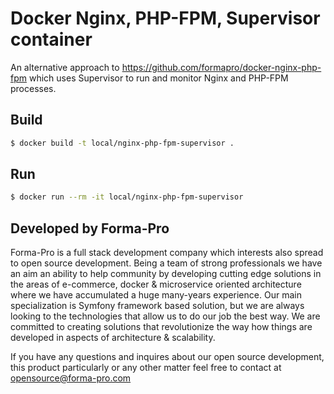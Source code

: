 # Docker Nginx, PHP-FPM, Supervisor container

An alternative approach to https://github.com/formapro/docker-nginx-php-fpm which uses Supervisor to run and monitor Nginx and PHP-FPM processes.

## Build
```bash
$ docker build -t local/nginx-php-fpm-supervisor . 
```

## Run

```bash
$ docker run --rm -it local/nginx-php-fpm-supervisor
```

## Developed by Forma-Pro

Forma-Pro is a full stack development company which interests also spread to open source development. 
Being a team of strong professionals we have an aim an ability to help community by developing cutting edge solutions in the areas of e-commerce, docker & microservice oriented architecture where we have accumulated a huge many-years experience. 
Our main specialization is Symfony framework based solution, but we are always looking to the technologies that allow us to do our job the best way. We are committed to creating solutions that revolutionize the way how things are developed in aspects of architecture & scalability.

If you have any questions and inquires about our open source development, this product particularly or any other matter feel free to contact at opensource@forma-pro.com

